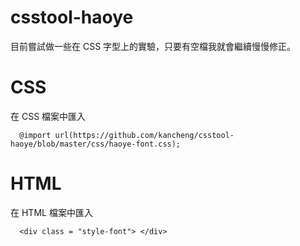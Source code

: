 # csstool-haoye

目前嘗試做一些在 CSS 字型上的實驗，只要有空檔我就會繼續慢慢修正。
# CSS

在 CSS 檔案中匯入

```
  @import url(https://github.com/kancheng/csstool-haoye/blob/master/css/haoye-font.css);
```

# HTML

在 HTML 檔案中匯入

```
  <div class = "style-font"> </div>
```
